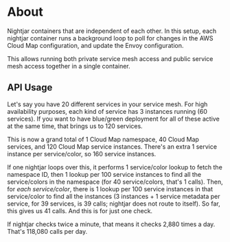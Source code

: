 # About

Nightjar containers that are independent of each other.  In this setup, each nightjar container runs a background loop to poll for changes in the AWS Cloud Map configuration, and update the Envoy configuration.

This allows running both private service mesh access and public service mesh access together in a single container.

## API Usage

Let's say you have 20 different services in your service mesh.  For high availability purposes, each kind of service has 3 instances running (60 services).  If you want to have blue/green deployment for all of these active at the same time, that brings us to 120 services.

This is now a grand total of 1 Cloud Map namespace, 40 Cloud Map services, and 120 Cloud Map service instances.  There's an extra 1 service instance per service/color, so 160 service instances.

If one nightjar loops over this, it performs 1 service/color lookup to fetch the namespace ID, then 1 lookup per 100 service instances to find all the service/colors in the namespace (for 40 service/colors, that's 1 calls).  Then, for *each service/color*, there is 1 lookup per 100 service instances in that service/color to find all the instances (3 instances + 1 service metadata per service, for 39 services, is 39 calls; nightjar does not route to itself).  So far, this gives us 41 calls.  And this is for just one check.

If nightjar checks twice a minute, that means it checks 2,880 times a day.  That's 118,080 calls per day.
